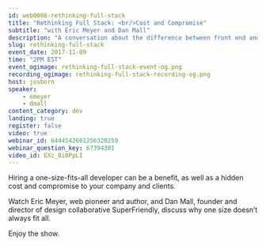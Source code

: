 ```yaml
---
id: web0008-rethinking-full-stack
title: "Rethinking Full Stack: <br/>Cost and Compromise"
subtitle: "with Eric Meyer and Dan Mall"
description: "A conversation about the difference between front end and full stack developers with special guests Eric Meyer and Dan Mall."
slug: rethinking-full-stack
event_date: 2017-11-09
time: "2PM EST"
event_ogimage: rethinking-full-stack-event-og.png
recording_ogimage: rethinking-full-stack-recording-og.png
host: josborn
speaker:
    - emeyer
    - dmall
content_category: dev
landing: true
register: false
video: true
webinar_id: 6444542601256320259
webinar_question_key: 67394381
video_id: EXc_8i0PpLI
---
```


<p>
Hiring a one-size-fits-all developer can be a benefit, as well as a hidden cost and compromise to your company and clients.
</p>

<p>
Watch Eric Meyer, web pioneer and author, and Dan Mall, founder and director of design collaborative SuperFriendly, discuss why one size doesn’t always fit all.
</p>

<p class="call-out">
Enjoy the show.
</p>
